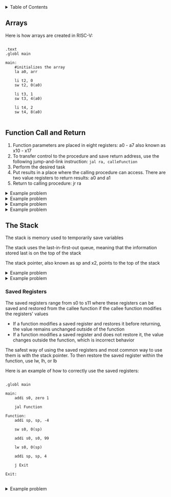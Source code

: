 <details>
<summary>Table of Contents</summary>
<ol>
  <li>
    <a href='#arrays'>Arrays</a>
  </li>
  <li>
    <a href='#function-call-and-return'>Function Call and Return</a>
  </li>
  <li>
    <a href='#the-stack'>The Stack</a>
  </li>
</ol>
</details>

## Arrays
Here is how arrays are created in RISC-V:

<pre>
<code class="language-riscv">
.text
.globl main

main:
	#initializes the array
 	la a0, arr
 	
 	li t2, 0
 	sw t2, 0(a0)
 	
 	li t3, 1
 	sw t3, 4(a0)
 	
 	li t4, 2
 	sw t4, 8(a0)
</code>
</pre>

## Function Call and Return
<ol>
  <li>Function parameters are placed in eight registers: a0 - a7 also known as x10 - x17</li>
  <li>To transfer control to the procedure and save return address, use the following jump-and-link instruction: <code>jal ra, calleFunction</code></li>
  <li>Perform the desired task</li>
  <li>Put results in a place where the calling procedure can access. There are two value registers to return results: a0 and a1</li>
  <li>Return to calling procedure: jr ra</li>
</ol>  

<details>
    <summary>Example problem</summary>

Write a function that takes two integers as arguments and returns their sum. Assume the arguments are passed in a0 and a1, and the return value should be stored in a0
<ul>  
  <details>
    <summary>Solution</summary>

<pre>
<code class="language-riscv">
main:
	addi a0, x0, 5
	addi a1, x0, 9

	jal Sum

Sum:
	add a0, a0, a1
	jr ra
</code>
</pre>
</details>
</ul>  
</details>

<details>
    <summary>Example problem</summary>

Find the maximum value in an array that you create using functions
<ul>  
  <details>
    <summary>Solution</summary>

<pre>
<code class="language-riscv">
.globl main

main:
	#initializes the array
 	li a0, 0x10010000
 	
 	li t0, 55
 	sw t0, 0(a0)
 	
 	li t1, 1
 	sw t1, 4(a0)
 	
 	li t2, 99
 	sw t2, 8(a0)
 	
 	li t3, 44
 	sw t3, 12(a0)
 	
 	#initalize parameter max value to first element of array
 	add a1, t0, zero
 	
 	#initialize parameter number of elements within array
 	addi, a2, zero, 4
 	
 	jal Maximum
 	
 	li a7, 10
 	ecall
 	
 Maximum:
 	jal ra, for
 	jr ra
 	
 for:
 	lw t5, 0(a0)
 	
 	addi a0, a0, 4
 	addi a2, a2, -1
 	
 	bgt t5, a1, updateMax
 	
 	bne a2, zero, for
 	
 	jr ra
 
 updateMax:
        sub a1, a1, zero
 	add, a1, t5, zero
 	
 	jr ra
</code>
</pre>
</details>
</ul>  
</details>

<details>
    <summary>Example problem</summary>

Find the number of even and odd numbers in an array
<ul>  
  <details>
    <summary>Solution</summary>

<pre>
<code class="language-riscv">
.globl main

main:
	#initialize the array
	li a0, 0x10010000
	
	#initialize the count of even numbers
	li t1, 0
	
	#initialize the count of odd numbers
	li t2, 0
	
	li t0, 2
	sw t0, 0(a0)
	
	li t3, 7
	sw t3, 4(a0)
	
	li t4, 8
	sw t4, 8(a0)
	
	li t5, 9
	sw t5, 12(a0)
	
	li t6, 10
	sw t6, 16(a0)
	
	li t0, 13
	sw t0, 20(a0)
	
	li t0, 15
	sw t0, 24(a0)
	
	li t0, 18
	sw t0, 28(a0)
	
	#number of elements in array
	li a1, 8
	
	jal findCounts
	
	li a7, 10
	ecall
	
findCounts:
	jal for
	jr ra
	
for:
	lw t0, 0(a0)
	
	addi a0, a0, 4
	
	andi t0, t0, 1
	
	bne t0, zero, addOdd
	j addEven
	
addOdd:
	addi t2, t2, 1
	j loopContinue
	
addEven:
	addi t1, t1, 1	
	j loopContinue
	
loopContinue:
	addi a1, a1, -1
	
	bne a1, zero, for
	
	jr ra
</code>
</pre>
</details>
</ul>  
</details>

<details>
    <summary>Example problem</summary>

Write a RISC-V instruction to call a function LINEAR_SEARCH located at a different address
<ul>  
  <details>
    <summary>Solution</summary>

jalr, ra, 0(t0) 
</details>
</ul>  
</details>

## The Stack
The stack is memory used to temporarily save variables

The stack uses the last-in-first-out queue, meaning that the information stored last is on the top of the stack

The stack pointer, also known as sp and x2, points to the top of the stack

<details>
    <summary>Example problem</summary>

Write a RISC-V instructions to allocate stack space and backup the original values of registers s0 and ra
<ul>  
  <details>
    <summary>Solution</summary>

addi sp, sp, -8<br />
sw s0, 4(sp)<br />
sw ra, 0(sp)<br />
</details>
</ul>  
</details>

<details>
    <summary>Example problem</summary>

Write a RISC-V instructions to restore the original values of registers s0 and ra
<ul>  
  <details>
    <summary>Solution</summary>

lw ra, 0(sp)<br />
lw s0, 4(sp)<br />
addi sp, sp, 8<br />
</details>
</ul>  
</details>

### Saved Registers
The saved registers range from s0 to s11 where these registers can be saved and restored from the callee function if the callee function modifies the registers' values

<ul>
  <li>If a function modifies a saved register and restores it before returning, the value remains unchanged outside of the function</li>
  <li>If a function modifies a saved register and does not restore it, the value changes outside the function, which is incorrect behavior</li>
</ul>

The safest way of using the saved registers and most common way to use them is with the stack pointer. To then restore the saved register within the function, use lw, lh, or lb

Here is an example of how to correctly use the saved registers:

<pre>
<code class="language-riscv">
.globl main

main:
	addi s0, zero 1
	
	jal Function

Function:
	addi sp, sp, -4
	
	sw s0, 0(sp)
	
	addi s0, s0, 99
	
	lw s0, 0(sp)
	
	addi sp, sp, 4
	
	j Exit
	
Exit:
</code>
</pre>

<details>
    <summary>Example problem</summary>

There are 3 RISC-V assembly functions, named func1, func2, and func3. func1 calls func2 and func2 calls func3. func2 as three passing arguments stored in registers a0, a1, and a2, uses temporary registers t0-t3 and saved registers s4-s6. func3 has two passing arguments stored in registers a0 and a1, respectively. In func2, after the program returns to func2 from func3, the code needs the original values stored in registers t1, a0, and a2 before it calls func2

<ol type="a">
  <li>Before func2 calls func3, register ra must be backup in the stack of func2</li>
  <li>Before func2 calls func3, register a0 must be backup in the stack of func2</li>
  <li>Before func2 calls func3, register a1 must be backup in the stack of func2</li>
  <li>Before func2 calls func3, register a2 must be backup in the stack of func2</li>
  <li>Before func2 calls func3, register t0 must be backup in the stack of func2</li>
  <li>Before func2 calls func3, register t1 must be backup in the stack of func2</li>
  <li>Registers s4-s6 must be backup in the stack of func2 at the beginning of func2 before it modifies there register's values</li>
  <li>Registers s0-s3 must be backup in the stack of func2 at the beginning of func2 even though it does not modify these registers' values</li>
</ol>  
<ul>  
  <details>
    <summary>Solution</summary>

<ol type="a">
  <li>True</li>
  <li>True</li>
  <li>False</li>
  <li>True</li>
  <li>False</li>
  <li>True</li>
  <li>True</li>
  <li>False</li>
</ol>	
</details>
</ul>  
</details>
